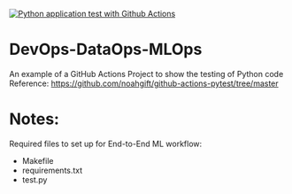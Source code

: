 [![Python application test with Github Actions](https://github.com/ChinSekYi/DevOps-DataOps-MLOps/actions/workflows/testing-ci.yml/badge.svg)](https://github.com/ChinSekYi/DevOps-DataOps-MLOps/actions/workflows/testing-ci.yml)

# DevOps-DataOps-MLOps
An example of a GitHub Actions Project to show the testing of Python code  
Reference: https://github.com/noahgift/github-actions-pytest/tree/master

# Notes:
Required files to set up for End-to-End ML workflow:
- Makefile
- requirements.txt
- test.py
